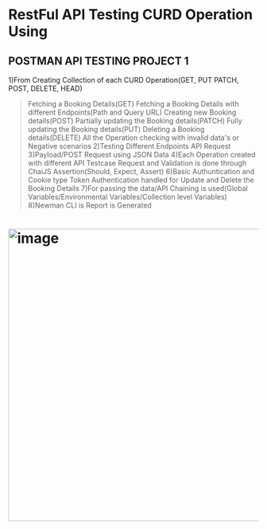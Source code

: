 # RestFul API Testing CURD Operation Using 
## POSTMAN API TESTING PROJECT 1
1)From Creating Collection of each CURD Operation(GET, PUT PATCH, POST, DELETE, HEAD)
>Fetching a Booking Details(GET)
>Fetching a Booking Details with different Endpoints(Path and Query URL)
>Creating new Booking details(POST)
>Partially updating the Booking details(PATCH)
>Fully updating the Booking details(PUT)
>Deleting a Booking details(DELETE)
>All the Operation checking with invalid data's or Negative scenarios
2)Testing Different Endpoints API Request 
3)Payload/POST Request using JSON Data
4)Each Operation created with different API Testcase Request and Validation is done through ChaiJS Assertion(Should, Expect, Assert)
6)Basic Authuntication and Cookie type Token Authentication handled for Update and Delete the Booking Details
7)For passing the data/API Chaining is used(Global Variables/Environmental Variables/Collection level Variables)
8)Newman CLI is Report is Generated
# <img width="588" alt="image" src="https://github.com/kavya19980101/API-Testing-Project-with-POSTMAN/assets/106023304/0f22537c-0973-4130-88de-e45a40076f86">

